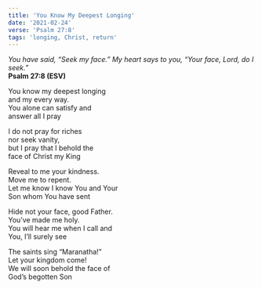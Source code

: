 ```yaml
---
title: 'You Know My Deepest Longing'
date: '2021-02-24'
verse: 'Psalm 27:8'
tags: 'longing, Christ, return'
---
```


*You have said, “Seek my face.” My heart says to you, “Your face, Lord, do I seek.”*  
**Psalm 27:8 (ESV)**

You know my deepest longing  
and my every way.  
You alone can satisfy and  
answer all I pray

I do not pray for riches  
nor seek vanity,  
but I pray that I behold the  
face of Christ my King

Reveal to me your kindness.  
Move me to repent.  
Let me know I know You and Your  
Son whom You have sent

Hide not your face, good Father.  
You’ve made me holy.  
You will hear me when I call and  
You, I’ll surely see

The saints sing “Maranatha!”  
Let your kingdom come!  
We will soon behold the face of  
God’s begotten Son
